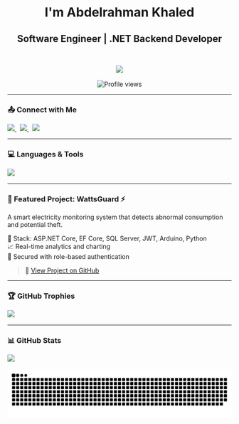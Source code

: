 <h1 align="center">I'm Abdelrahman Khaled</h1>

<h2 align="center">Software Engineer | .NET Backend Developer </h2><br>

<p align="center">
  <a href="https://www.linkedin.com/in/abdelrhman-khaled-b58921241">
    <img src="https://readme-typing-svg.herokuapp.com/?lines=Explore%20My%20Projects;Follow%20For%20.NET%20Tips%20%26%20Insights;Let's%20Connect%20On%20LinkedIn&font=Fira%20Code&center=true&color=0DB3A6&pause=2000" />
  </a>
</p>

<p align="center">
  <img src="https://komarev.com/ghpvc/?username=3bdelrhmanKhaled&style=flat&color=blueviolet" alt="Profile views" />
</p>

---

### 📤 Connect with Me
<p align="left">
  <a href="mailto:a01013946828@gmail.com">
    <img src="https://img.shields.io/badge/Gmail-D14836?style=for-the-badge&logo=gmail&logoColor=white"/>
  </a>&nbsp;
  <a href="https://www.linkedin.com/in/abdelrhman-khaled-b58921241">
    <img src="https://img.shields.io/badge/LinkedIn-0A66C2?style=for-the-badge&logo=linkedin&logoColor=white"/>
  </a>&nbsp;
  <a href="https://github.com/3bdelrhmanKhaled">
    <img src="https://img.shields.io/badge/GitHub-181717?style=for-the-badge&logo=github&logoColor=white"/>
  </a>
</p>

---

### 💻 Languages & Tools
<p>
  <img src="https://go-skill-icons.vercel.app/api/icons?i=cs,dotnet,sqlserver,arduino,postman,swagger,git,js,html,css,docker" />
</p>

---

### 🚀 Featured Project: WattsGuard ⚡  
A smart electricity monitoring system that detects abnormal consumption and potential theft.

🔧 Stack: ASP.NET Core, EF Core, SQL Server, JWT, Arduino, Python  
📈 Real-time analytics and charting  
🔐 Secured with role-based authentication  

> 🔗 [View Project on GitHub](https://github.com/3bdelrhmanKhaled/WattsGuard)

---

### 🏆 GitHub Trophies
<p>
  <img src="https://github-profile-trophy.vercel.app/?username=3bdelrhmanKhaled&theme=darkhub&column=7"/>
</p>

---

### 📊 GitHub Stats
<p>
  <img src="https://github-readme-stats.vercel.app/api/top-langs?username=3bdelrhmanKhaled&layout=compact&langs_count=6&theme=radical"/>
</p>

<p>
  <img src="https://raw.githubusercontent.com/platane/snk/output/github-contribution-grid-snake-dark.svg"/>
</p>
